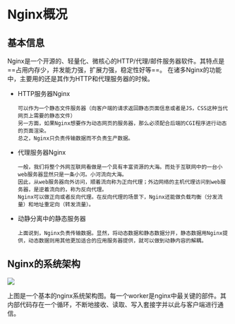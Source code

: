 # Nginx概况

## 基本信息

Nginx是一个开源的、轻量化、微核心的HTTP/代理/邮件服务器软件。其特点是==占用内存少，并发能力强，扩展力强，稳定性好等==。
在诸多Nginx的功能中，主要用的还是其作为HTTP和代理服务器的时候。

- HTTP服务器Nginx

  ```
  可以作为一个静态文件服务器（向客户端的请求返回静态页面信息或者是JS，CSS这种当代网页上需要的静态文件）
  另一方面，如果Nginx想要作为动态网页的服务器，那么必须配合后端的CGI程序进行动态的页面渲染。
  总之，Nginx只负责传输数据而不负责生产数据。
  ```

- 代理服务器Nginx

  ```
  一般，我们将整个外网互联网看做是一个具有丰富资源的大海。而处于互联网中的一台小web服务器显然只是一条小河。小河流向大海。
  因此，从web服务器向外访问，顺着流向称为正向代理；外边网络的主机代理访问到web服务器，是逆着流向的，称为反向代理。
  Nginx可以做正向或者反向代理。在反向代理的场景下，Nginx还能做负载均衡（分发流量）和地址重定向（转发流量）。
  ```

- 动静分离中的静态服务器

  ```
  上面说到，Nginx负责传输数据。显然，将动态数据和静态数据分开，静态数据用Nginx提供，动态数据则用其他更加适合的应用服务器提供，就可以做到动静内容的解耦。
  ```

  

## Nginx的系统架构

![](https://pic1.zhimg.com/80/v2-f566edf999525f675698691a39e68218_1440w.jpg)

上图是一个基本的nginx系统架构图。每一个worker是nginx中最关键的部件。其内部代码存在一个循环，不断地接收、读取、写入套接字并以此与客户端进行通信。